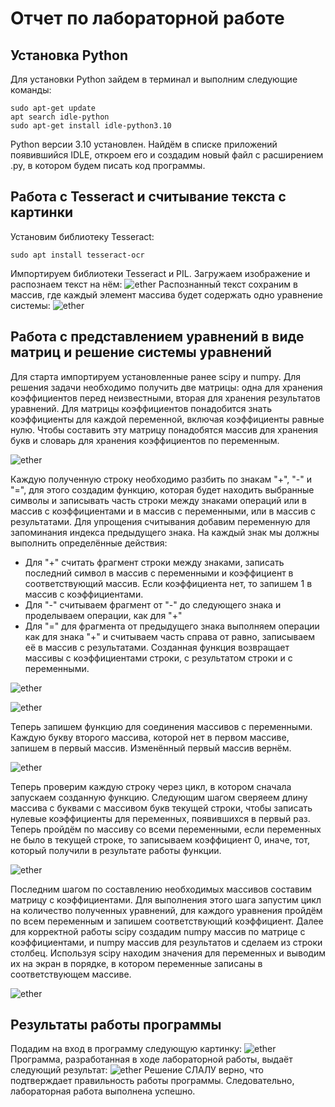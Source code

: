 
# Отчет по лабораторной работе 

## Установка Python
Для установки Python зайдем в терминал и выполним следующие команды:
```
sudo apt-get update
apt search idle-python
sudo apt-get install idle-python3.10
```
Python версии 3.10 установлен. Найдём в списке приложений появившийся IDLE, откроем его и создадим новый файл с расширением .py, в котором будем писать код программы. 
## Работа с Tesseract и считывание текста с картинки

Установим библиотеку Tesseract:
```
sudo apt install tesseract-ocr
```
Импортируем библиотеки Tesseract и PIL. Загружаем изображение и распознаем текст на нём:
![ether](00.PNG) 
Распознанный текст сохраним в массив, где каждый элемент массива будет содержать одно уравнение системы:
![ether](0.PNG) 
## Работа с представлением уравнений в виде матриц и решение системы уравнений

Для старта импортируем установленные ранее scipy и numpy. Для решения задачи необходимо получить две матрицы: одна для хранения коэффициентов перед неизвестными, вторая для хранения результатов уравнений.
Для матрицы коэффициентов понадобится знать коэффициенты для каждой переменной, включая коэффициенты равные нулю. Чтобы составить эту матрицу понадобятся массив для хранения букв и словарь для хранения коэффициентов по переменным.

![ether](0.PNG)

Каждую полученную строку необходимо разбить по знакам "+", "-" и "=", для этого создадим функцию, которая будет находить выбранные символы и записывать часть строки между знаками операций или в массив с коэффициентами и в массив с переменными, или в массив с результатами. Для упрощения считывания добавим переменную для запоминания индекса предыдущего знака. 
На каждый знак мы должны выполнить определённые действия:
- Для "+" считать фрагмент строки между знаками, записать последний символ в массив с переменными и коэффициент в соответствующий массив. Если коэффициента нет, то запишем 1 в массив с коэффициентами.
- Для "-" считываем фрагмент от "-" до следующего знака и проделываем операции, как для "+"
- Для "=" для фрагмента от предыдущего знака выполняем операции как для знака "+" и считываем часть справа от равно, записываем её в массив с результатами.
Созданная функция возвращает массивы с коэффициентами строки, с результатом строки и с переменными.

![ether](1.PNG)


![ether](2.PNG)

Теперь запишем функцию для соединения массивов с переменными. Каждую букву второго массива, которой нет в первом массиве, запишем в первый массив. Изменённый первый массив вернём.

![ether](3.PNG)

Теперь проверим каждую строку через цикл, в котором сначала запускаем созданную функцию. Следующим шагом сверяеем длину массива с буквами с массивом букв текущей строки, чтобы записать нулевые коэффициенты для переменных, появившихся в первый раз. Теперь пройдём по массиву со всеми переменными, если переменных не было в текущей строке, то записываем коэффициент 0, иначе, тот, который получили в результате работы функции.

![ether](4.PNG)

Последним шагом по составлению необходимых массивов составим матрицу с коэффициентами. Для выполнения этого шага запустим цикл на количество полученных уравнений, для каждого уравнения пройдём по всем переменным и запишем соответствующий коэффициент.
Далее для корректной работы scipy создадим numpy массив по матрице с коэффициентами, и numpy массив для результатов и сделаем из строки столбец.
Используя scipy находим значения для переменных и выводим их на экран в порядке, в котором переменные записаны в соответствующем массиве.

![ether](5.PNG)
## Результаты работы программы
Подадим на вход в программу следующую картинку:
![ether](photo_2023-12-21_11-15-23.jpg)
Программа, разработанная в ходе лабораторной работы, выдаёт следующий результат:
![ether](6.PNG) 
Решение СЛАЛУ верно, что подтверждает правильность работы программы. Следовательно, лабораторная работа выполнена успешно. 
